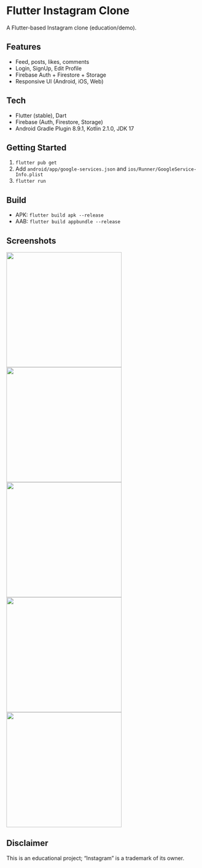 # Flutter Instagram Clone

A Flutter-based Instagram clone (education/demo).

## Features

- Feed, posts, likes, comments
- Login, SignUp, Edit Profile
- Firebase Auth + Firestore + Storage
- Responsive UI (Android, iOS, Web)

## Tech

- Flutter (stable), Dart
- Firebase (Auth, Firestore, Storage)
- Android Gradle Plugin 8.9.1, Kotlin 2.1.0, JDK 17

## Getting Started

1. `flutter pub get`
2. Add `android/app/google-services.json` and `ios/Runner/GoogleService-Info.plist`
3. `flutter run`

## Build

- APK: `flutter build apk --release`
- AAB: `flutter build appbundle --release`

## Screenshots

<img src="screenshots/1.png" width="300"/> <img src="screenshots/2.png" width="300"/>
<img src="screenshots/3.png" width="300"/> <img src="screenshots/4.png" width="300"/>
<img src="screenshots/5.png" width="300"/>

## Disclaimer

This is an educational project; “Instagram” is a trademark of its owner.
